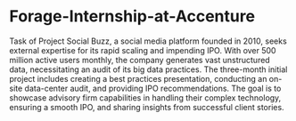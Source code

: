 # Forage-Internship-at-Accenture
Task of Project
Social Buzz, a social media platform founded in 2010, seeks external expertise for its rapid scaling and impending IPO. With over 500 million active users monthly, the company generates vast unstructured data, necessitating an audit of its big data practices. The three-month initial project includes creating a best practices presentation, conducting an on-site data-center audit, and providing IPO recommendations. The goal is to showcase advisory firm capabilities in handling their complex technology, ensuring a smooth IPO, and sharing insights from successful client stories.







